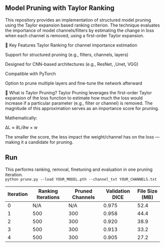 ## Model Pruning with Taylor Ranking
This repository provides an implementation of structured model pruning using the Taylor expansion based ranking criterion. The technique evaluates the importance of model channels/filters by estimating the change in loss when each channel is removed, using a first-order Taylor expansion.

🚀 Key Features
Taylor Ranking for channel importance estimation

Support for structured pruning (e.g., filters, channels, layers)

Designed for CNN-based architectures (e.g., ResNet, ,Unet, VGG)

Compatible with PyTorch

Option to prune multiple layers and fine-tune the network afterward

📘 What is Taylor Pruning?
Taylor Pruning leverages the first-order Taylor expansion of the loss function to estimate how much the loss would increase if a particular parameter (e.g., filter or channel) is removed. The magnitude of this approximation serves as an importance score for pruning.

Mathematically:

ΔL ≈ ∂L/∂w × w

The smaller the score, the less impact the weight/channel has on the loss — making it a candidate for pruning.

## Run 
This performs ranking, removal, finetuning and evaluation in one pruning iteration.  
```python prune.py --load YOUR_MODEL.pth --channel_txt YOUR_CHANNELS.txt```


| Iteration | Ranking Iterations | Pruned Channels | Validation DICE | File Size (MB) |
|-----------|--------------------|------------------|------------------|----------------|
| 0         | N/A                | N/A              | 0.975            | 52.4           |
| 1         | 500                | 300              | 0.958            | 44.4           |
| 2         | 500                | 300              | 0.920            | 38.9           |
| 3         | 500                | 300              | 0.913            | 33.2           |
| 4         | 500                | 300              | 0.905            | 27.2           |
